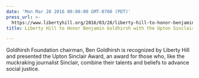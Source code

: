 ```yaml
---
date: 'Mon Mar 28 2016 00:00:00 GMT-0700 (PDT)'
press_url: >-
  https://www.libertyhill.org/2016/03/28/liberty-hill-to-honor-benjamin-goldhirsh-with-the-upton-sinclair-award
title: Liberty Hill to Honor Benjamin Goldhirsh with the Upton Sinclair Award

---
```


Goldhirsh Foundation chairman, Ben Goldhirsh is recognized by Liberty Hill and presented the Upton Sinclair Award, an award for those who, like the muckraking journalist Sinclair, combine their talents and beliefs to advance social justice.
